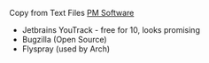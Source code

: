 Copy from Text Files
[PM Software](../World%20Building/Business%20and%20Finance/Company%20Management/Project%20Management/PM%20Software.md)

+ Jetbrains YouTrack - free for 10, looks promising
+ Bugzilla (Open Source)
+ Flyspray (used by Arch)